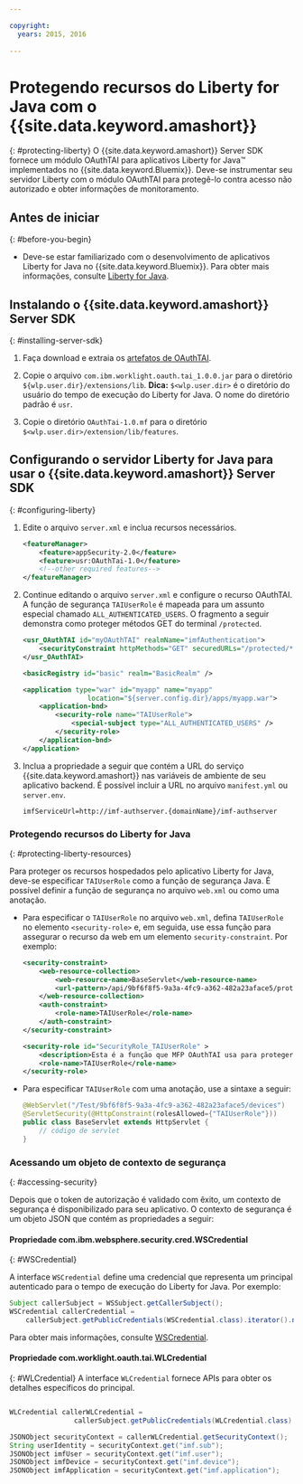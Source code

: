 ```yaml
---

copyright:
  years: 2015, 2016
  
---
```


# Protegendo recursos do Liberty for Java com o {{site.data.keyword.amashort}}
{: #protecting-liberty}
O {{site.data.keyword.amashort}} Server SDK fornece um módulo OAuthTAI para aplicativos Liberty for Java&trade; implementados no {{site.data.keyword.Bluemix}}. Deve-se instrumentar seu servidor Liberty com o módulo OAuthTAI para protegê-lo contra acesso não autorizado e obter informações de monitoramento.

## Antes de iniciar
{: #before-you-begin}
* Deve-se estar familiarizado com o desenvolvimento de aplicativos Liberty for Java no {{site.data.keyword.Bluemix}}. Para obter mais informações, consulte [Liberty for Java](https://console.{DomainName}/docs/starters/liberty/index.html).

## Instalando o {{site.data.keyword.amashort}} Server SDK
{: #installing-server-sdk}

1. Faça download e extraia os [artefatos de OAuthTAI](https://imf-tai.{DomainName}/public/TAI.zip).

1. Copie o arquivo `com.ibm.worklight.oauth.tai_1.0.0.jar` para o diretório `${wlp.user.dir}/extensions/lib`.
	**Dica:** `$<wlp.user.dir>` é o diretório do usuário do tempo de execução do Liberty for Java. O nome do diretório padrão é `usr`.

1. Copie o diretório `OAuthTai-1.0.mf` para o diretório `$<wlp.user.dir>/extension/lib/features`.


## Configurando o servidor Liberty for Java para usar o {{site.data.keyword.amashort}} Server SDK
{: #configuring-liberty}

1. Edite o arquivo `server.xml` e inclua recursos necessários.

	```XML
	<featureManager>
		<feature>appSecurity-2.0</feature>
		<feature>usr:OAuthTai-1.0</feature>
		<!--other required features-->
	</featureManager>

	```
1. Continue editando o arquivo `server.xml` e configure o recurso OAuthTAI. A função de segurança `TAIUserRole` é mapeada para um assunto especial chamado `ALL_AUTHENTICATED_USERS`. O fragmento a seguir demonstra como proteger métodos GET do terminal `/protected`.

	```XML
	<usr_OAuthTAI id="myOAuthTAI" realmName="imfAuthentication">
		<securityConstraint httpMethods="GET" securedURLs="/protected/*"/>
	</usr_OAuthTAI>

	<basicRegistry id="basic" realm="BasicRealm" />

	<application type="war" id="myapp" name="myapp"
					location="${server.config.dir}/apps/myapp.war">
		<application-bnd>
			<security-role name="TAIUserRole">
				<special-subject type="ALL_AUTHENTICATED_USERS" />
			</security-role>
		</application-bnd>
	</application>
	```

1. Inclua a propriedade a seguir que contém a URL do serviço {{site.data.keyword.amashort}} nas variáveis de ambiente de seu aplicativo backend. É possível incluir a URL no arquivo `manifest.yml` ou `server.env`.

	```
	imfServiceUrl=http://imf-authserver.{domainName}/imf-authserver
	```

### Protegendo recursos do Liberty for Java
{: #protecting-liberty-resources}

Para proteger os recursos hospedados pelo aplicativo Liberty for Java, deve-se especificar `TAIUserRole` como a função de segurança Java. É possível definir a função de segurança no arquivo `web.xml` ou como uma anotação.

* Para especificar o `TAIUserRole` no arquivo `web.xml`, defina `TAIUserRole` no elemento `<security-role>` e, em seguida, use essa função para assegurar o recurso da web em um elemento `security-constraint`.
Por exemplo:

	```XML
	<security-constraint>
		<web-resource-collection>
			<web-resource-name>BaseServlet</web-resource-name>
			<url-pattern>/api/9bf6f8f5-9a3a-4fc9-a362-482a23aface5/protected</url-pattern>
		</web-resource-collection>
		<auth-constraint>
			<role-name>TAIUserRole</role-name>
		</auth-constraint>
	</security-constraint>

	<security-role id="SecurityRole_TAIUserRole" >
		<description>Esta é a função que MFP OAuthTAI usa para proteger o recurso e é necessária para ser mapeada para 'ALL_AUTHENTICATED_USERS' no Liberty</description>
		<role-name>TAIUserRole</role-name>
	</security-role>
	```

* Para especificar `TAIUserRole` com uma anotação, use a sintaxe a seguir:

	```Java
	@WebServlet("/Test/9bf6f8f5-9a3a-4fc9-a362-482a23aface5/devices")
	@ServletSecurity(@HttpConstraint(rolesAllowed={"TAIUserRole"}))
	public class BaseServlet extends HttpServlet {
	    // código de servlet
	}
	```

### Acessando um objeto de contexto de segurança
{: #accessing-security}

Depois que o token de autorização é validado com êxito, um contexto de segurança é disponibilizado para seu aplicativo. O contexto de segurança é um objeto JSON que contém as propriedades a seguir:

#### Propriedade com.ibm.websphere.security.cred.WSCredential
{: #WSCredential}

A interface `WSCredential` define uma credencial que representa um principal autenticado para o tempo de execução do Liberty for Java. Por exemplo:

```Java
Subject callerSubject = WSSubject.getCallerSubject();
WSCredential callerCredential =
    callerSubject.getPublicCredentials(WSCredential.class).iterator().next();
```
Para obter mais informações, consulte [WSCredential](http://www-01.ibm.com/support/knowledgecenter/api/content/nl/en-us/SSEQTP_7.0.0/com.ibm.websphere.javadoc.doc/web/apidocs/index.html?com/ibm/websphere/security/cred/WSCredential.html).

#### Propriedade com.worklight.oauth.tai.WLCredential
{: #WLCredential}
A interface `WLCredential` fornece APIs para obter os detalhes específicos do principal.

```Java

WLCredential callerWLCredential =
				callerSubject.getPublicCredentials(WLCredential.class).iterator().next();

JSONObject securityContext = callerWLCredential.getSecurityContext();
String userIdentity = securityContext.get("imf.sub");
JSONObject imfUser = securityContext.get("imf.user");
JSONObject imfDevice = securityContext.get("imf.device");
JSONObject imfApplication = securityContext.get("imf.application");

```
